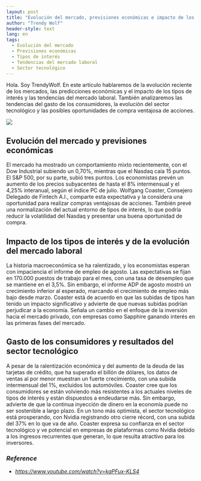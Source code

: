 ```yaml
---
layout: post
title: "Evolución del mercado, previsiones económicas e impacto de los tipos de interés"
author: "Trendy Wolf"
header-style: text
lang: en
tags:
  - Evolución del mercado
  - Previsiones económicas
  - Tipos de interés
  - Tendencias del mercado laboral
  - Sector tecnológico
---
```


Hola. Soy TrendyWolf. En este artículo hablaremos de la evolución reciente de los mercados, las predicciones económicas y el impacto de los tipos de interés y las tendencias del mercado laboral. También analizaremos las tendencias del gasto de los consumidores, la evolución del sector tecnológico y las posibles oportunidades de compra ventajosa de acciones.

<img
    src="https://i.ytimg.com/vi/kaPFux-KLS4/hqdefault.jpg"
/>


## Evolución del mercado y previsiones económicas
El mercado ha mostrado un comportamiento mixto recientemente, con el Dow Industrial subiendo un 0,70%, mientras que el Nasdaq caía 15 puntos. El S&P 500, por su parte, subió tres puntos. Los economistas prevén un aumento de los precios subyacentes de hasta el 8% intermensual y el 4,25% interanual, según el índice PC de julio. Wolfgang Coaster, Consejero Delegado de Fintech A.I., comparte esta expectativa y la considera una oportunidad para realizar compras ventajosas de acciones. También prevé una normalización del actual entorno de tipos de interés, lo que podría reducir la volatilidad del Nasdaq y presentar una buena oportunidad de compra.

## Impacto de los tipos de interés y de la evolución del mercado laboral
La historia macroeconómica se ha ralentizado, y los economistas esperan con impaciencia el informe de empleo de agosto. Las expectativas se fijan en 170.000 puestos de trabajo para el mes, con una tasa de desempleo que se mantiene en el 3,5%. Sin embargo, el informe ADP de agosto mostró un crecimiento inferior al esperado, marcando el crecimiento de empleo más bajo desde marzo. Coaster está de acuerdo en que las subidas de tipos han tenido un impacto significativo y advierte de que nuevas subidas podrían perjudicar a la economía. Señala un cambio en el enfoque de la inversión hacia el mercado privado, con empresas como Sapphire ganando interés en las primeras fases del mercado.

## Gasto de los consumidores y resultados del sector tecnológico
A pesar de la ralentización económica y del aumento de la deuda de las tarjetas de crédito, que ha superado el billón de dólares, los datos de ventas al por menor muestran un fuerte crecimiento, con una subida intermensual del 1%, excluidos los automóviles. Coaster cree que los consumidores se están volviendo más resistentes a los actuales niveles de tipos de interés y están dispuestos a endeudarse más. Sin embargo, advierte de que la continua inyección de dinero en la economía puede no ser sostenible a largo plazo. En un tono más optimista, el sector tecnológico está prosperando, con Nvidia registrando otro cierre récord, con una subida del 37% en lo que va de año. Coaster expresa su confianza en el sector tecnológico y ve potencial en empresas de plataformas como Nvidia debido a los ingresos recurrentes que generan, lo que resulta atractivo para los inversores.


### _Reference_
- _https://www.youtube.com/watch?v=kaPFux-KLS4_

